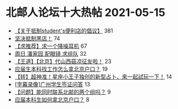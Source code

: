 # 北邮人论坛十大热帖 2021-05-15

- [【关于抵制student's便利店的倡议】](https://bbs.byr.cn/article/Talking/6273561) 381
- [坚决抵制黑店！](https://bbs.byr.cn/article/Picture/3289244) 74
- [【求推荐】求一个降噪耳机](https://bbs.byr.cn/article/DigiLife/316316) 67
- [周日 潘家园 配眼镜 求组队](https://bbs.byr.cn/article/Feeling/3169643) 32
- [【王道】【北京】代山西菇凉征友啦！](https://bbs.byr.cn/article/Friends/1993443) 23
- [应届生本科找工作怎么拿北京户口？](https://bbs.byr.cn/article/Job/2133904) 19
- [【转】超神准！星座小王子独创的新型占卜、來一起試玩一下！](https://bbs.byr.cn/article/Constellations/326533) 14
- [[字幕录像]广州学生签证问答](https://bbs.byr.cn/article/GoAbroad/376904) 13
- [【问题】能同时联系北邮的两个组吗？](https://bbs.byr.cn/article/AimGraduate/1206603) 9
- [应届本科生如何拿北京户口？](https://bbs.byr.cn/article/WorkLife/1167625) 8


